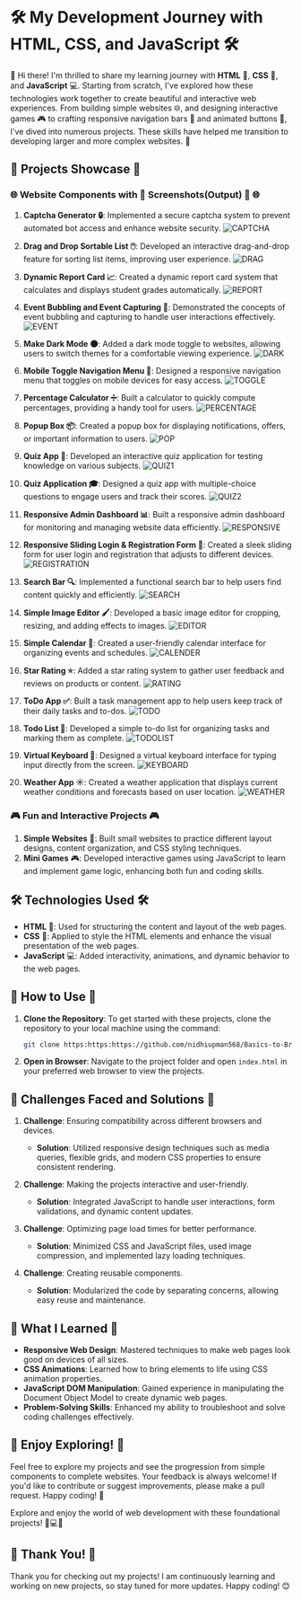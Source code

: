# 🛠️ My Development Journey with HTML, CSS, and JavaScript 🛠️

🎉 Hi there! I'm thrilled to share my learning journey with **HTML** 📝, **CSS** 🎨, and **JavaScript** 💻. Starting from scratch, I've explored how these technologies work together to create beautiful and interactive web experiences. From building simple websites 🌐, and designing interactive games 🎮 to crafting responsive navigation bars 🧭 and animated buttons 🔲, I've dived into numerous projects. These skills have helped me transition to developing larger and more complex websites. 🚀

## 🚀 Projects Showcase 🚀

### 🌐 Website Components with 📸 Screenshots(Output) 📸 🌐


1. **Captcha Generator 🔒**: Implemented a secure captcha system to prevent automated bot access and enhance website security.
![CAPTCHA](https://github.com/user-attachments/assets/9a9c6442-29a6-49b3-bec4-07325fa7cae5)

2. **Drag and Drop Sortable List 🖱️**: Developed an interactive drag-and-drop feature for sorting list items, improving user experience.
![DRAG](https://github.com/user-attachments/assets/418d03e8-7821-47ae-bb93-458d51cfca00)

3. **Dynamic Report Card 📈**: Created a dynamic report card system that calculates and displays student grades automatically.
![REPORT](https://github.com/user-attachments/assets/77fc66bc-9cc4-4ca9-ac76-6fe28892c872)

4. **Event Bubbling and Event Capturing 🔄**: Demonstrated the concepts of event bubbling and capturing to handle user interactions effectively.
![EVENT](https://github.com/user-attachments/assets/f5ea15b8-2810-4587-9bf8-c97ff0c49a55)

5. **Make Dark Mode 🌑**: Added a dark mode toggle to websites, allowing users to switch themes for a comfortable viewing experience.
![DARK](https://github.com/user-attachments/assets/307fffad-7d40-4270-a027-5d1ee17cd5d4)

6. **Mobile Toggle Navigation Menu 📱**: Designed a responsive navigation menu that toggles on mobile devices for easy access.
![TOGGLE](https://github.com/user-attachments/assets/b72a3361-def0-4046-8a8c-0ac7a3001ce4)

7. **Percentage Calculator ➗**: Built a calculator to quickly compute percentages, providing a handy tool for users.
![PERCENTAGE](https://github.com/user-attachments/assets/19c7ce62-02fa-4eed-a318-45af9c4aa48d)

8. **Popup Box 📦**: Created a popup box for displaying notifications, offers, or important information to users.
![POP](https://github.com/user-attachments/assets/4c229186-0f64-46cb-bf2b-98b6d3499dbb)

9. **Quiz App 🧠**: Developed an interactive quiz application for testing knowledge on various subjects.
![QUIZ1](https://github.com/user-attachments/assets/3dd42c4a-a1be-43e1-a4f0-21a748181a6f)

10. **Quiz Application 🎓**: Designed a quiz app with multiple-choice questions to engage users and track their scores.
![QUIZ2](https://github.com/user-attachments/assets/893ee9be-ad15-4983-a699-56fe4ed7a17a)

11. **Responsive Admin Dashboard 📊**: Built a responsive admin dashboard for monitoring and managing website data efficiently.
![RESPONSIVE](https://github.com/user-attachments/assets/435f6dd0-7709-4257-888d-d7a15c077473)

12. **Responsive Sliding Login & Registration Form 🚪**: Created a sleek sliding form for user login and registration that adjusts to different devices.
![REGISTRATION](https://github.com/user-attachments/assets/1922986f-1a8f-4adb-abca-d3f9aa5518d4)

13. **Search Bar 🔍**: Implemented a functional search bar to help users find content quickly and efficiently.
![SEARCH](https://github.com/user-attachments/assets/387d6982-6fe4-4bd5-8515-9827964b203f)

14. **Simple Image Editor 🖌️**: Developed a basic image editor for cropping, resizing, and adding effects to images.
![EDITOR](https://github.com/user-attachments/assets/a841324f-1cd8-4552-87f7-5bd5fe6e63c3)

15. **Simple Calendar 📅**: Created a user-friendly calendar interface for organizing events and schedules.
![CALENDER](https://github.com/user-attachments/assets/c533f84a-9f45-4f5a-938e-3d9a924805c2)

16. **Star Rating ⭐**: Added a star rating system to gather user feedback and reviews on products or content.
![RATING](https://github.com/user-attachments/assets/71889063-4e13-4e3a-94e0-840354404cc1)

17. **ToDo App ✅**: Built a task management app to help users keep track of their daily tasks and to-dos.
![TODO](https://github.com/user-attachments/assets/d9ecb8dd-8e7c-49f3-9c2b-91b246f0dca7)

18. **Todo List 📝**: Developed a simple to-do list for organizing tasks and marking them as complete.
![TODOLIST](https://github.com/user-attachments/assets/1c623303-f88e-4fb9-8edf-8c20c9c366ba)

19. **Virtual Keyboard 🎹**: Designed a virtual keyboard interface for typing input directly from the screen.
![KEYBOARD](https://github.com/user-attachments/assets/ff1410d4-659b-4fa7-bbbc-c04bdb46d682)

20. **Weather App ☀️**: Created a weather application that displays current weather conditions and forecasts based on user location.
![WEATHER](https://github.com/user-attachments/assets/09a528d9-30d4-40d2-a22a-c8258f4c14b5)



### 🎮 Fun and Interactive Projects 🎮

1. **Simple Websites** 🌟: Built small websites to practice different layout designs, content organization, and CSS styling techniques.
2. **Mini Games** 🎮: Developed interactive games using JavaScript to learn and implement game logic, enhancing both fun and coding skills.

## 🛠️ Technologies Used 🛠️

- **HTML** 📝: Used for structuring the content and layout of the web pages.
- **CSS** 🎨: Applied to style the HTML elements and enhance the visual presentation of the web pages.
- **JavaScript** 💻: Added interactivity, animations, and dynamic behavior to the web pages.

## 🚀 How to Use 🚀

1. **Clone the Repository**: To get started with these projects, clone the repository to your local machine using the command:

   ```bash
   git clone https:https:https://github.com/nidhiupman568/Basics-to-Brilliance.git
   ```

2. **Open in Browser**: Navigate to the project folder and open `index.html` in your preferred web browser to view the projects.


## 🚧 Challenges Faced and Solutions 🚧

1. **Challenge**: Ensuring compatibility across different browsers and devices.
   - **Solution**: Utilized responsive design techniques such as media queries, flexible grids, and modern CSS properties to ensure consistent rendering.

2. **Challenge**: Making the projects interactive and user-friendly.
   - **Solution**: Integrated JavaScript to handle user interactions, form validations, and dynamic content updates.

3. **Challenge**: Optimizing page load times for better performance.
   - **Solution**: Minimized CSS and JavaScript files, used image compression, and implemented lazy loading techniques.

4. **Challenge**: Creating reusable components.
   - **Solution**: Modularized the code by separating concerns, allowing easy reuse and maintenance.

## 🌟 What I Learned 🌟

- **Responsive Web Design**: Mastered techniques to make web pages look good on devices of all sizes.
- **CSS Animations**: Learned how to bring elements to life using CSS animation properties.
- **JavaScript DOM Manipulation**: Gained experience in manipulating the Document Object Model to create dynamic web pages.
- **Problem-Solving Skills**: Enhanced my ability to troubleshoot and solve coding challenges effectively.

## 🌟 Enjoy Exploring! 🌟

Feel free to explore my projects and see the progression from simple components to complete websites. Your feedback is always welcome! If you'd like to contribute or suggest improvements, please make a pull request. Happy coding! 🎉

Explore and enjoy the world of web development with these foundational projects! 🚀💻🌐


## 🎉 Thank You! 🎉

Thank you for checking out my projects! I am continuously learning and working on new projects, so stay tuned for more updates. Happy coding! 😊

